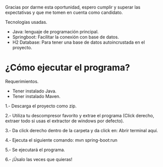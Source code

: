 Gracias por darme esta oportunidad, espero cumplir y superar las expectativas y que me tomen en cuenta como candidato.

Tecnologías usadas.
- Java: lenguaje de programación principal.
- Springboot: Facilitar la conexión con base de datos.
- H2 Database: Para tener una base de datos autoincrustada en el proyecto.

# ¿Cómo ejecutar el programa?
Requerimientos.
  - Tener instalado Java.
  - Tener instalado Maven.
    
1.- Descarga el proyecto como zip.

2.- Utiliza tu descompresor favorito y extrae el programa (Click derecho, extraer todo si usas el extractor de windows por defecto).

3.- Da click derecho dentro de la carpeta y da click en: Abrir terminal aquí.

4.- Ejecuta el siguiente comando: mvn spring-boot:run

5.- Se ejecutará el programa.

6.- ¡Úsalo las veces que quieras!
